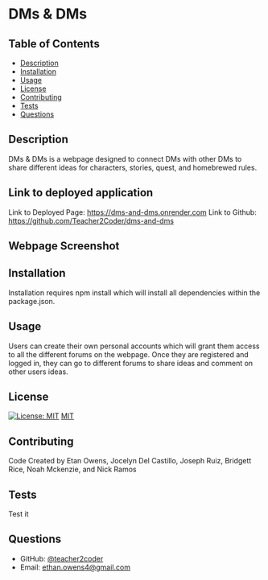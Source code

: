 # DMs & DMs

## Table of Contents
* [Description](#description)
* [Installation](#installation)
* [Usage](#usage)
* [License](#license)
* [Contributing](#contributing)
* [Tests](#tests)
* [Questions](#questions)

## Description

DMs & DMs is a webpage designed to connect DMs with other DMs to share different ideas for characters, stories, quest, and homebrewed rules.

 ## Link to deployed application
 
Link to Deployed Page: https://dms-and-dms.onrender.com
Link to Github: https://github.com/Teacher2Coder/dms-and-dms

## Webpage Screenshot



## Installation
Installation requires npm install which will install all dependencies within the package.json.
 
## Usage
Users can create their own personal accounts which will grant them access to all the different forums on the webpage. Once they are registered and logged in, they can go to different forums to share ideas and comment on other users ideas. 
 
## License
[![License: MIT](https://img.shields.io/badge/License-MIT-yellow.svg)](https://opensource.org/licenses/MIT)
[MIT](https://choosealicense.com/licenses/mit/)
 
## Contributing
Code Created by Etan Owens, Jocelyn Del Castillo, Joseph Ruiz, Bridgett Rice, Noah Mckenzie, and Nick Ramos
 
## Tests
Test it
 
## Questions
* GitHub: [@teacher2coder](https://www.github.com/teacher2coder)
* Email: ethan.owens4@gmail.com